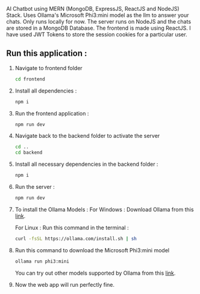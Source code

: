 AI Chatbot using MERN (MongoDB, ExpressJS, ReactJS and NodeJS) Stack. Uses Ollama's Microsoft Phi3:mini model as the llm to answer your chats. Only runs locally for now. The server runs on NodeJS and the chats are stored in a MongoDB Database. The frontend is made using ReactJS. I have used JWT Tokens to store the session cookies for a particular user. 

## Run this application : 
1. Navigate to frontend folder
   ```bash
   cd frontend
   ```
2. Install all dependencies :
   ```bash
   npm i
   ```
3. Run the frontend application :
   ```bash
   npm run dev
   ```
4. Navigate back to the backend folder to activate the server
   ```bash
   cd ..
   cd backend
   ```
5. Install all necessary dependencies in the backend folder :
   ```bash
   npm i
   ```
6. Run the server :
   ```bash
   npm run dev
   ```
7. To install the Ollama Models :
   For Windows : Download Ollama from this [link](https://ollama.com/).
   
   For Linux : Run this command in the terminal :
   ```bash
   curl -fsSL https://ollama.com/install.sh | sh
   ```
8. Run this command to download the Microsoft Phi3:mini model
   ```bash
   ollama run phi3:mini
   ```
   You can try out other models supported by Ollama from this [link](https://ollama.com/library).
9. Now the web app will run perfectly fine.
